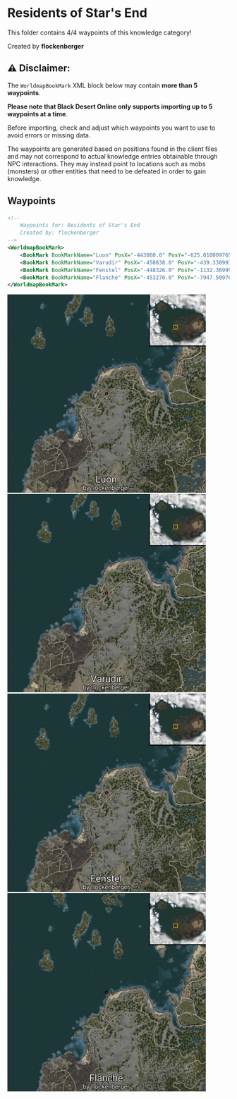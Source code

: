 # Residents of Star's End

This folder contains 4/4 waypoints of this knowledge category!


Created by **flockenberger**

## ⚠️ Disclaimer:
The `WorldmapBookMark` XML block below may contain **more than 5 waypoints**.

**Please note that Black Desert Online only supports importing up to 5 waypoints at a time**.

Before importing, check and adjust which waypoints you want to use to avoid errors or missing data.

The waypoints are generated based on positions found in the client files and may not correspond to actual knowledge entries obtainable through NPC interactions.
They may instead point to locations such as mobs (monsters) or other entities that need to be defeated in order to gain knowledge.

## Waypoints
```xml
<!--
    Waypoints for: Residents of Star's End
    Created by: flockenberger
-->
<WorldmapBookMark>
    <BookMark BookMarkName="Luon" PosX="-443060.0" PosY="-625.010009765625" PosZ="4797.10986328125" />
    <BookMark BookMarkName="Varudir" PosX="-450838.0" PosY="-439.33099365234375" PosZ="-2409.929931640625" />
    <BookMark BookMarkName="Fenstel" PosX="-448326.0" PosY="-1132.3699951171875" PosZ="6910.83984375" />
    <BookMark BookMarkName="Flanche" PosX="-453270.0" PosY="-7947.509765625" PosZ="34197.19921875" />
</WorldmapBookMark>
```

<img src="./Residents of Star's End_Luon_Preview.webp" width="450"/> <img src="./Residents of Star's End_Varudir_Preview.webp" width="450"/> <img src="./Residents of Star's End_Fenstel_Preview.webp" width="450"/> <img src="./Residents of Star's End_Flanche_Preview.webp" width="450"/> 